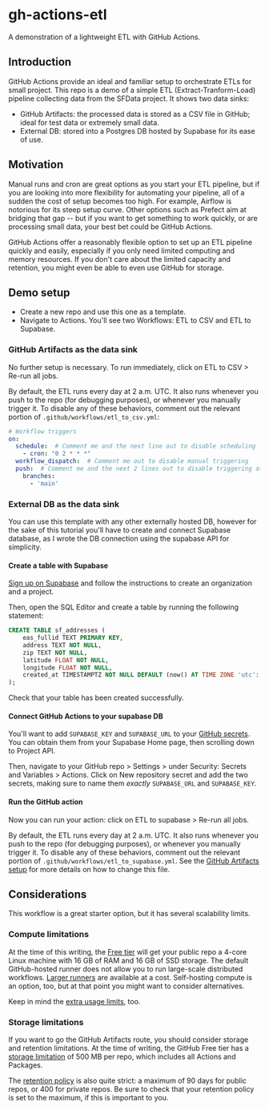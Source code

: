 # gh-actions-etl
A demonstration of a lightweight ETL with GitHub Actions.

## Introduction

GitHub Actions provide an ideal and familiar setup to orchestrate ETLs for small project. This repo is a demo of a simple ETL (Extract-Tranform-Load) pipeline collecting data from the SFData project. It shows two data sinks:

- GitHub Artifacts: the processed data is stored as a CSV file in GitHub; ideal for test data or extremely small data.
- External DB: stored into a Postgres DB hosted by Supabase for its ease of use.

## Motivation

Manual runs and cron are great options as you start your ETL pipeline, but if you are looking into more flexibility for automating your pipeline, all of a sudden the cost of setup becomes too high. For example, Airflow is notorious for its steep setup curve. Other options such as Prefect aim at bridging that gap -- but if you want to get something to work quickly, or are processing small data, your best bet could be GitHub Actions.

GitHub Actions offer a reasonably flexible option to set up an ETL pipeline quickly and easily, especially if you only need limited computing and memory resources. If you don't care about the limited capacity and retention, you might even be able to even use GitHub for storage.

## Demo setup

- Create a new repo and use this one as a template.
- Navigate to Actions. You'll see two Workflows: ETL to CSV and ETL to Supabase.

### GitHub Artifacts as the data sink

No further setup is necessary. To run immediately, click on ETL to CSV > Re-run all jobs. 

By default, the ETL runs every day at 2 a.m. UTC. It also runs whenever you push to the repo (for debugging purposes), or whenever you manually trigger it. To disable any of these behaviors, comment out the relevant portion of `.github/workflows/etl_to_csv.yml`:

```yaml
# Workflow triggers
on:
  schedule:  # Comment me and the next line out to disable scheduling
    - cron: "0 2 * * *" 
  workflow_dispatch:  # Comment me out to disable manual triggering
  push:  # Comment me and the next 2 lines out to disable triggering at push
    branches:
      - 'main'
```

### External DB as the data sink

You can use this template with any other externally hosted DB, however for the sake of this tutorial you'll have to create and connect Supabase database, as I wrote the DB connection using the supabase API for simplicity. 

#### Create a table with Supabase

[Sign up on Supabase](https://supabase.com/dashboard/sign-up) and follow the instructions to create an organization and a project.

Then, open the SQL Editor and create a table by running the following statement:

```sql
CREATE TABLE sf_addresses (
    eas_fullid TEXT PRIMARY KEY,
    address TEXT NOT NULL,
    zip TEXT NOT NULL,
    latitude FLOAT NOT NULL,
    longitude FLOAT NOT NULL,
    created_at TIMESTAMPTZ NOT NULL DEFAULT (now() AT TIME ZONE 'utc'::text)
);
```

Check that your table has been created successfully.

#### Connect GitHub Actions to your supabase DB

You'll want to add `SUPABASE_KEY` and `SUPABASE_URL` to your [GitHub secrets](https://docs.github.com/en/actions/security-for-github-actions/security-guides/using-secrets-in-github-actions#creating-secrets-for-a-repository). You can obtain them from your Supabase Home page, then scrolling down to Project API.

Then, navigate to your GitHub repo > Settings > under Security: Secrets and Variables > Actions. Click on New repository secret and add the two secrets, making sure to name them *exactly* `SUPABASE_URL` and `SUPABASE_KEY`.


#### Run the GitHub action

Now you can run your action: click on ETL to supabase > Re-run all jobs. 

By default, the ETL runs every day at 2 a.m. UTC. It also runs whenever you push to the repo (for debugging purposes), or whenever you manually trigger it. To disable any of these behaviors, comment out the relevant portion of `.github/workflows/etl_to_supabase.yml`. See the [GitHub Artifacts setup](#github-artifacts-as-the-data-sink) for more details on how to change this file.

## Considerations

This workflow is a great starter option, but it has several scalability limits.

### Compute limitations

At the time of this writing, the [Free tier](https://docs.github.com/en/actions/using-github-hosted-runners/using-github-hosted-runners/about-github-hosted-runners#standard-github-hosted-runners-for-public-repositories) will get your public repo a 4-core Linux machine with 16 GB of RAM and 16 GB of SSD storage. The default GitHub-hosted runner does not allow you to run large-scale distributed workflows. [Larger runners](https://docs.github.com/en/actions/using-github-hosted-runners/using-larger-runners) are available at a cost. Self-hosting compute is an option, too, but at that point you might want to consider alternatives.

Keep in mind the [extra usage limits](https://docs.github.com/en/actions/administering-github-actions/usage-limits-billing-and-administration#usage-limits), too.

### Storage limitations

If you want to go the GitHub Artifacts route, you should consider storage and retention limitations. At the time of writing, the GitHub Free tier has a [storage limitation](https://docs.github.com/en/billing/managing-billing-for-your-products/managing-billing-for-github-actions/about-billing-for-github-actions#included-storage-and-minutes) of 500 MB per repo, which includes all Actions and Packages.

The [retention policy](https://docs.github.com/en/actions/administering-github-actions/usage-limits-billing-and-administration#artifact-and-log-retention-policy) is also quite strict: a maximum of 90 days for public repos, or 400 for private repos. Be sure to check that your retention policy is set to the maximum, if this is important to you.
